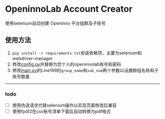 # OpeninnoLab Account Creator

使用selenium自动创建 Openinno 平台组群及子账号

## 使用方法

1. `pip install -r requirements.txt`安装依赖项，主要为selenium和webdriver-manager
2. 修改[config.py](./config.py)并替换为您个人的openinnolab账号和密码
3. 修改[main.py](./main.py)的Line199的`group_name`和`sub_num`两个参数以设置群组名称和子账号数量

---

### todo

* [ ] 使用伪造请求代替selenium操作以实现页面修改后兼容
* [ ] 使用fpdf2在csv账号清单下载后自动转换为pdf格式